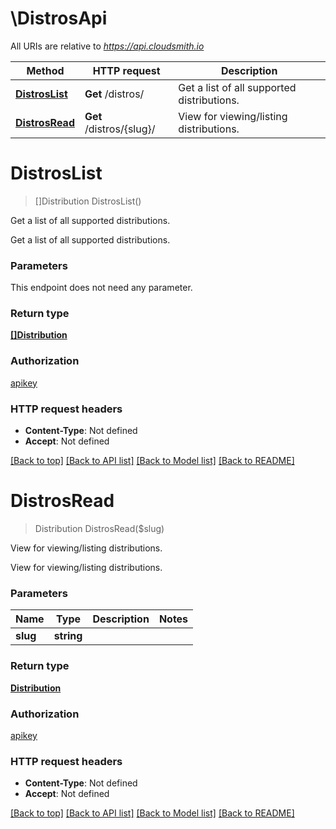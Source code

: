 # \DistrosApi

All URIs are relative to *https://api.cloudsmith.io*

Method | HTTP request | Description
------------- | ------------- | -------------
[**DistrosList**](DistrosApi.md#DistrosList) | **Get** /distros/ | Get a list of all supported distributions.
[**DistrosRead**](DistrosApi.md#DistrosRead) | **Get** /distros/{slug}/ | View for viewing/listing distributions.


# **DistrosList**
> []Distribution DistrosList()

Get a list of all supported distributions.

Get a list of all supported distributions.


### Parameters
This endpoint does not need any parameter.

### Return type

[**[]Distribution**](Distribution.md)

### Authorization

[apikey](../README.md#apikey)

### HTTP request headers

 - **Content-Type**: Not defined
 - **Accept**: Not defined

[[Back to top]](#) [[Back to API list]](../README.md#documentation-for-api-endpoints) [[Back to Model list]](../README.md#documentation-for-models) [[Back to README]](../README.md)

# **DistrosRead**
> Distribution DistrosRead($slug)

View for viewing/listing distributions.

View for viewing/listing distributions.


### Parameters

Name | Type | Description  | Notes
------------- | ------------- | ------------- | -------------
 **slug** | **string**|  | 

### Return type

[**Distribution**](Distribution.md)

### Authorization

[apikey](../README.md#apikey)

### HTTP request headers

 - **Content-Type**: Not defined
 - **Accept**: Not defined

[[Back to top]](#) [[Back to API list]](../README.md#documentation-for-api-endpoints) [[Back to Model list]](../README.md#documentation-for-models) [[Back to README]](../README.md)

